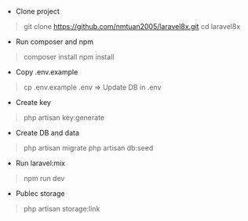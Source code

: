 - Clone project
> git clone https://github.com/nmtuan2005/laravel8x.git
> cd laravel8x

- Run composer and npm
> composer install
> npm install 

- Copy .env.example
> cp .env.example .env
  => Update DB in .env

- Create key
> php artisan key:generate

- Create DB and data
> php artisan migrate
> php artisan db:seed

- Run laravel:mix
> npm run dev

- Publec storage
> php artisan storage:link

